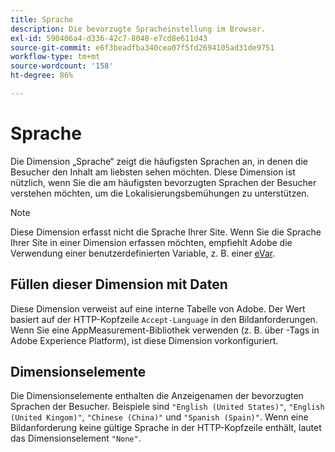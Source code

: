 ```yaml
---
title: Sprache
description: Die bevorzugte Spracheinstellung im Browser.
exl-id: 590406a4-d336-42c7-8048-e7cd8e611d43
source-git-commit: e6f3beadfba340cea07f5fd2694105ad31de9751
workflow-type: tm+mt
source-wordcount: '158'
ht-degree: 86%

---
```


# Sprache

Die Dimension „Sprache“ zeigt die häufigsten Sprachen an, in denen die Besucher den Inhalt am liebsten sehen möchten. Diese Dimension ist nützlich, wenn Sie die am häufigsten bevorzugten Sprachen der Besucher verstehen möchten, um die Lokalisierungsbemühungen zu unterstützen.

>[!NOTE]
>
>Diese Dimension erfasst nicht die Sprache Ihrer Site. Wenn Sie die Sprache Ihrer Site in einer Dimension erfassen möchten, empfiehlt Adobe die Verwendung einer benutzerdefinierten Variable, z. B. einer [eVar](evar.md).

## Füllen dieser Dimension mit Daten

Diese Dimension verweist auf eine interne Tabelle von Adobe. Der Wert basiert auf der HTTP-Kopfzeile `Accept-Language` in den Bildanforderungen. Wenn Sie eine AppMeasurement-Bibliothek verwenden (z. B. über -Tags in Adobe Experience Platform), ist diese Dimension vorkonfiguriert.

## Dimensionselemente

Die Dimensionselemente enthalten die Anzeigenamen der bevorzugten Sprachen der Besucher. Beispiele sind `"English (United States)"`, `"English (United Kingom)"`, `"Chinese (China)"` und `"Spanish (Spain)"`. Wenn eine Bildanforderung keine gültige Sprache in der HTTP-Kopfzeile enthält, lautet das Dimensionselement `"None"`.
